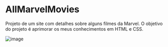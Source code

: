 # AllMarvelMovies
Projeto de um site com detalhes sobre alguns filmes da Marvel. O objetivo do projeto é aprimorar os meus conhecimentos em HTML e CSS.

![image](https://user-images.githubusercontent.com/42392257/145288549-8a837701-287f-4314-acae-05e933003d2c.png)
